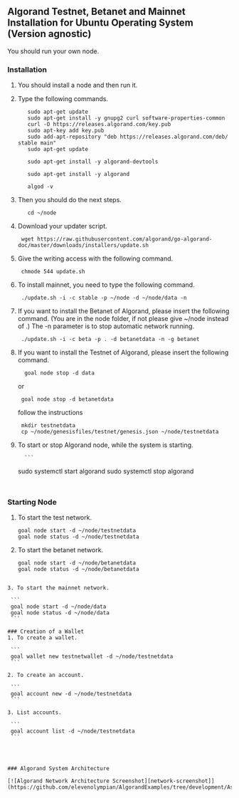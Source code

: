 ## Algorand Testnet, Betanet and Mainnet Installation for Ubuntu Operating System (Version agnostic)

You should run your own node. 

### Installation

1. You should install a node and then run it.

2. Type the following commands.

   ```
      sudo apt-get update
      sudo apt-get install -y gnupg2 curl software-properties-common
      curl -O https://releases.algorand.com/key.pub
      sudo apt-key add key.pub
      sudo add-apt-repository "deb https://releases.algorand.com/deb/ stable main"
      sudo apt-get update

      sudo apt-get install -y algorand-devtools

      sudo apt-get install -y algorand

      algod -v
   ```

3. Then you should do the next steps.

   ```mkdir ~/node
      cd ~/node  
   ```
4. Download your updater script.

   ```
    wget https://raw.githubusercontent.com/algorand/go-algorand-doc/master/downloads/installers/update.sh
   ```

5. Give the writing access with the following command. 

   ```
    chmode 544 update.sh
   ```

6. To install mainnet, you need to type the following command. 

   ```
    ./update.sh -i -c stable -p ~/node -d ~/node/data -n
   ```

7. If you want to install the Betanet of Algorand, please insert the following command. (You are in the node folder, if not please give ~/node instead of .)
    The -n parameter is to stop automatic network running.

   ```
    ./update.sh -i -c beta -p . -d betanetdata -n -g betanet
   ```

8. If you want to install the Testnet of Algorand, please insert the following command.

   ```
     goal node stop -d data
   ```

   or 

   ```
    goal node stop -d betanetdata
   ```

   follow the instructions

   ```
    mkdir testnetdata
    cp ~/node/genesisfiles/testnet/genesis.json ~/node/testnetdata
   ```

9. To start or stop Algorand node, while the system is starting.

         ```
    sudo systemctl start algorand
    sudo systemctl stop algorand
   ```


### Starting Node

1. To start the test network. 

    ```
    goal node start -d ~/node/testnetdata
    goal node status -d ~/node/testnetdata
   ```

2.  To start the betanet network. 

    ```
    goal node start -d ~/node/betanetdata
    goal node status -d ~/node/betanetdata
   ```

 3. To start the mainnet network. 

    ```
    goal node start -d ~/node/data
    goal node status -d ~/node/data
    ```

### Creation of a Wallet
1. To create a wallet. 

    ```
    goal wallet new testnetwallet -d ~/node/testnetdata
    ```

2. To create an account. 

    ```
    goal account new -d ~/node/testnetdata
    ```

3. List accounts. 
    
    ```
    goal account list -d ~/node/testnetdata
    ```




### Algorand System Architecture

[![Algorand Network Architecture Screenshot][network-screenshot]](https://github.com/elevenolympian/AlgorandExamples/tree/development/AssetTransfer/img/Algorand_Networks.png)